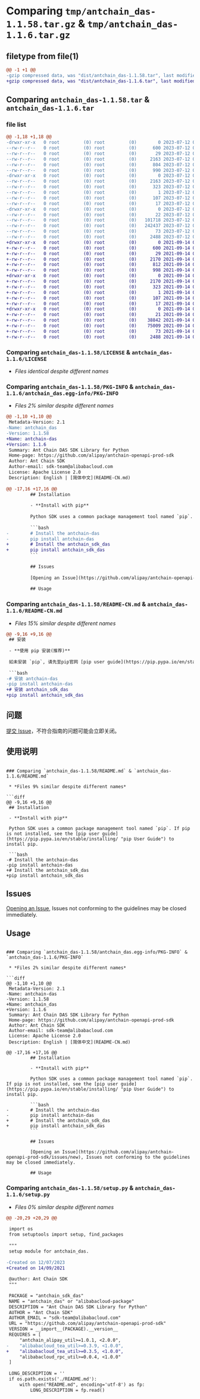 # Comparing `tmp/antchain_das-1.1.58.tar.gz` & `tmp/antchain_das-1.1.6.tar.gz`

## filetype from file(1)

```diff
@@ -1 +1 @@
-gzip compressed data, was "dist/antchain_das-1.1.58.tar", last modified: Wed Jul 12 02:55:41 2023, max compression
+gzip compressed data, was "dist/antchain_das-1.1.6.tar", last modified: Tue Sep 14 03:46:09 2021, max compression
```

## Comparing `antchain_das-1.1.58.tar` & `antchain_das-1.1.6.tar`

### file list

```diff
@@ -1,18 +1,18 @@
-drwxr-xr-x   0 root         (0) root         (0)        0 2023-07-12 02:55:41.000000 antchain_das-1.1.58/
--rw-r--r--   0 root         (0) root         (0)      600 2023-07-12 02:55:40.000000 antchain_das-1.1.58/LICENSE
--rw-r--r--   0 root         (0) root         (0)       29 2023-07-12 02:55:40.000000 antchain_das-1.1.58/MANIFEST.in
--rw-r--r--   0 root         (0) root         (0)     2163 2023-07-12 02:55:41.000000 antchain_das-1.1.58/PKG-INFO
--rw-r--r--   0 root         (0) root         (0)      804 2023-07-12 02:55:40.000000 antchain_das-1.1.58/README-CN.md
--rw-r--r--   0 root         (0) root         (0)      990 2023-07-12 02:55:40.000000 antchain_das-1.1.58/README.md
-drwxr-xr-x   0 root         (0) root         (0)        0 2023-07-12 02:55:41.000000 antchain_das-1.1.58/antchain_das.egg-info/
--rw-r--r--   0 root         (0) root         (0)     2163 2023-07-12 02:55:40.000000 antchain_das-1.1.58/antchain_das.egg-info/PKG-INFO
--rw-r--r--   0 root         (0) root         (0)      323 2023-07-12 02:55:40.000000 antchain_das-1.1.58/antchain_das.egg-info/SOURCES.txt
--rw-r--r--   0 root         (0) root         (0)        1 2023-07-12 02:55:40.000000 antchain_das-1.1.58/antchain_das.egg-info/dependency_links.txt
--rw-r--r--   0 root         (0) root         (0)      107 2023-07-12 02:55:40.000000 antchain_das-1.1.58/antchain_das.egg-info/requires.txt
--rw-r--r--   0 root         (0) root         (0)       17 2023-07-12 02:55:40.000000 antchain_das-1.1.58/antchain_das.egg-info/top_level.txt
-drwxr-xr-x   0 root         (0) root         (0)        0 2023-07-12 02:55:41.000000 antchain_das-1.1.58/antchain_sdk_das/
--rw-r--r--   0 root         (0) root         (0)       22 2023-07-12 02:55:40.000000 antchain_das-1.1.58/antchain_sdk_das/__init__.py
--rw-r--r--   0 root         (0) root         (0)   101718 2023-07-12 02:55:40.000000 antchain_das-1.1.58/antchain_sdk_das/client.py
--rw-r--r--   0 root         (0) root         (0)   242437 2023-07-12 02:55:40.000000 antchain_das-1.1.58/antchain_sdk_das/models.py
--rw-r--r--   0 root         (0) root         (0)       73 2023-07-12 02:55:41.000000 antchain_das-1.1.58/setup.cfg
--rw-r--r--   0 root         (0) root         (0)     2488 2023-07-12 02:55:40.000000 antchain_das-1.1.58/setup.py
+drwxr-xr-x   0 root         (0) root         (0)        0 2021-09-14 03:46:09.000000 antchain_das-1.1.6/
+-rw-r--r--   0 root         (0) root         (0)      600 2021-09-14 03:46:09.000000 antchain_das-1.1.6/LICENSE
+-rw-r--r--   0 root         (0) root         (0)       29 2021-09-14 03:46:09.000000 antchain_das-1.1.6/MANIFEST.in
+-rw-r--r--   0 root         (0) root         (0)     2170 2021-09-14 03:46:09.000000 antchain_das-1.1.6/PKG-INFO
+-rw-r--r--   0 root         (0) root         (0)      812 2021-09-14 03:46:09.000000 antchain_das-1.1.6/README-CN.md
+-rw-r--r--   0 root         (0) root         (0)      998 2021-09-14 03:46:09.000000 antchain_das-1.1.6/README.md
+drwxr-xr-x   0 root         (0) root         (0)        0 2021-09-14 03:46:09.000000 antchain_das-1.1.6/antchain_das.egg-info/
+-rw-r--r--   0 root         (0) root         (0)     2170 2021-09-14 03:46:09.000000 antchain_das-1.1.6/antchain_das.egg-info/PKG-INFO
+-rw-r--r--   0 root         (0) root         (0)      323 2021-09-14 03:46:09.000000 antchain_das-1.1.6/antchain_das.egg-info/SOURCES.txt
+-rw-r--r--   0 root         (0) root         (0)        1 2021-09-14 03:46:09.000000 antchain_das-1.1.6/antchain_das.egg-info/dependency_links.txt
+-rw-r--r--   0 root         (0) root         (0)      107 2021-09-14 03:46:09.000000 antchain_das-1.1.6/antchain_das.egg-info/requires.txt
+-rw-r--r--   0 root         (0) root         (0)       17 2021-09-14 03:46:09.000000 antchain_das-1.1.6/antchain_das.egg-info/top_level.txt
+drwxr-xr-x   0 root         (0) root         (0)        0 2021-09-14 03:46:09.000000 antchain_das-1.1.6/antchain_sdk_das/
+-rw-r--r--   0 root         (0) root         (0)       21 2021-09-14 03:46:09.000000 antchain_das-1.1.6/antchain_sdk_das/__init__.py
+-rw-r--r--   0 root         (0) root         (0)    38842 2021-09-14 03:46:09.000000 antchain_das-1.1.6/antchain_sdk_das/client.py
+-rw-r--r--   0 root         (0) root         (0)    75009 2021-09-14 03:46:09.000000 antchain_das-1.1.6/antchain_sdk_das/models.py
+-rw-r--r--   0 root         (0) root         (0)       73 2021-09-14 03:46:09.000000 antchain_das-1.1.6/setup.cfg
+-rw-r--r--   0 root         (0) root         (0)     2488 2021-09-14 03:46:09.000000 antchain_das-1.1.6/setup.py
```

### Comparing `antchain_das-1.1.58/LICENSE` & `antchain_das-1.1.6/LICENSE`

 * *Files identical despite different names*

### Comparing `antchain_das-1.1.58/PKG-INFO` & `antchain_das-1.1.6/antchain_das.egg-info/PKG-INFO`

 * *Files 2% similar despite different names*

```diff
@@ -1,10 +1,10 @@
 Metadata-Version: 2.1
-Name: antchain_das
-Version: 1.1.58
+Name: antchain-das
+Version: 1.1.6
 Summary: Ant Chain DAS SDK Library for Python
 Home-page: https://github.com/alipay/antchain-openapi-prod-sdk
 Author: Ant Chain SDK
 Author-email: sdk-team@alibabacloud.com
 License: Apache License 2.0
 Description: English | [简体中文](README-CN.md)
         
@@ -17,16 +17,16 @@
         ## Installation
         
         - **Install with pip**
         
         Python SDK uses a common package management tool named `pip`. If pip is not installed, see the [pip user guide](https://pip.pypa.io/en/stable/installing/ "pip User Guide") to install pip.
         
         ```bash
-        # Install the antchain-das
-        pip install antchain-das
+        # Install the antchain_sdk_das
+        pip install antchain_sdk_das
         ```
         
         ## Issues
         
         [Opening an Issue](https://github.com/alipay/antchain-openapi-prod-sdk/issues/new), Issues not conforming to the guidelines may be closed immediately.
         
         ## Usage
```

### Comparing `antchain_das-1.1.58/README-CN.md` & `antchain_das-1.1.6/README-CN.md`

 * *Files 15% similar despite different names*

```diff
@@ -9,16 +9,16 @@
 ## 安装
 
 - **使用 pip 安装(推荐)**
 
 如未安装 `pip`, 请先至pip官网 [pip user guide](https://pip.pypa.io/en/stable/installing/ "pip User Guide") 安装pip .
 
 ```bash
-# 安装 antchain-das
-pip install antchain-das
+# 安装 antchain_sdk_das
+pip install antchain_sdk_das
 ```
 
 ## 问题
 
 [提交 Issue](https://github.com/alipay/antchain-openapi-prod-sdk/issues/new)，不符合指南的问题可能会立即关闭。
 
 ## 使用说明
```

### Comparing `antchain_das-1.1.58/README.md` & `antchain_das-1.1.6/README.md`

 * *Files 9% similar despite different names*

```diff
@@ -9,16 +9,16 @@
 ## Installation
 
 - **Install with pip**
 
 Python SDK uses a common package management tool named `pip`. If pip is not installed, see the [pip user guide](https://pip.pypa.io/en/stable/installing/ "pip User Guide") to install pip.
 
 ```bash
-# Install the antchain-das
-pip install antchain-das
+# Install the antchain_sdk_das
+pip install antchain_sdk_das
 ```
 
 ## Issues
 
 [Opening an Issue](https://github.com/alipay/antchain-openapi-prod-sdk/issues/new), Issues not conforming to the guidelines may be closed immediately.
 
 ## Usage
```

### Comparing `antchain_das-1.1.58/antchain_das.egg-info/PKG-INFO` & `antchain_das-1.1.6/PKG-INFO`

 * *Files 2% similar despite different names*

```diff
@@ -1,10 +1,10 @@
 Metadata-Version: 2.1
-Name: antchain-das
-Version: 1.1.58
+Name: antchain_das
+Version: 1.1.6
 Summary: Ant Chain DAS SDK Library for Python
 Home-page: https://github.com/alipay/antchain-openapi-prod-sdk
 Author: Ant Chain SDK
 Author-email: sdk-team@alibabacloud.com
 License: Apache License 2.0
 Description: English | [简体中文](README-CN.md)
         
@@ -17,16 +17,16 @@
         ## Installation
         
         - **Install with pip**
         
         Python SDK uses a common package management tool named `pip`. If pip is not installed, see the [pip user guide](https://pip.pypa.io/en/stable/installing/ "pip User Guide") to install pip.
         
         ```bash
-        # Install the antchain-das
-        pip install antchain-das
+        # Install the antchain_sdk_das
+        pip install antchain_sdk_das
         ```
         
         ## Issues
         
         [Opening an Issue](https://github.com/alipay/antchain-openapi-prod-sdk/issues/new), Issues not conforming to the guidelines may be closed immediately.
         
         ## Usage
```

### Comparing `antchain_das-1.1.58/setup.py` & `antchain_das-1.1.6/setup.py`

 * *Files 0% similar despite different names*

```diff
@@ -20,29 +20,29 @@
 
 import os
 from setuptools import setup, find_packages
 
 """
 setup module for antchain_das.
 
-Created on 12/07/2023
+Created on 14/09/2021
 
 @author: Ant Chain SDK
 """
 
 PACKAGE = "antchain_sdk_das"
 NAME = "antchain_das" or "alibabacloud-package"
 DESCRIPTION = "Ant Chain DAS SDK Library for Python"
 AUTHOR = "Ant Chain SDK"
 AUTHOR_EMAIL = "sdk-team@alibabacloud.com"
 URL = "https://github.com/alipay/antchain-openapi-prod-sdk"
 VERSION = __import__(PACKAGE).__version__
 REQUIRES = [
     "antchain_alipay_util>=1.0.1, <2.0.0",
-    "alibabacloud_tea_util>=0.3.9, <1.0.0",
+    "alibabacloud_tea_util>=0.3.5, <1.0.0",
     "alibabacloud_rpc_util>=0.0.4, <1.0.0"
 ]
 
 LONG_DESCRIPTION = ''
 if os.path.exists('./README.md'):
     with open("README.md", encoding='utf-8') as fp:
         LONG_DESCRIPTION = fp.read()
```

